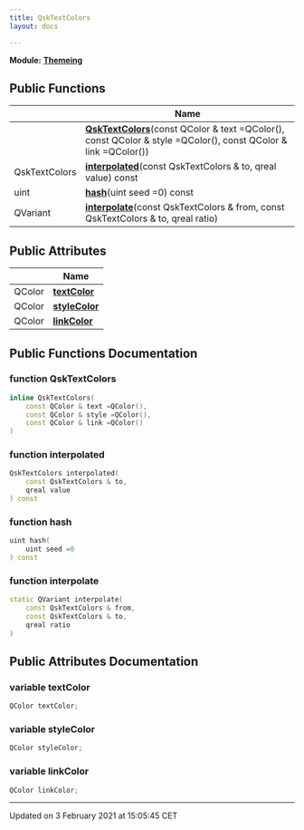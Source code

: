 ```yaml
---
title: QskTextColors
layout: docs

---
```



**Module:** **[Themeing](/docs/modules/group__Themeing/)**



## Public Functions

|                | Name           |
| -------------- | -------------- |
| | **[QskTextColors](/docs/classes/classQskTextColors/#function-qsktextcolors)**(const QColor & text =QColor(), const QColor & style =QColor(), const QColor & link =QColor()) |
| QskTextColors | **[interpolated](/docs/classes/classQskTextColors/#function-interpolated)**(const QskTextColors & to, qreal value) const |
| uint | **[hash](/docs/classes/classQskTextColors/#function-hash)**(uint seed =0) const |
| QVariant | **[interpolate](/docs/classes/classQskTextColors/#function-interpolate)**(const QskTextColors & from, const QskTextColors & to, qreal ratio) |

## Public Attributes

|                | Name           |
| -------------- | -------------- |
| QColor | **[textColor](/docs/classes/classQskTextColors/#variable-textcolor)**  |
| QColor | **[styleColor](/docs/classes/classQskTextColors/#variable-stylecolor)**  |
| QColor | **[linkColor](/docs/classes/classQskTextColors/#variable-linkcolor)**  |

## Public Functions Documentation

### function QskTextColors

```cpp
inline QskTextColors(
    const QColor & text =QColor(),
    const QColor & style =QColor(),
    const QColor & link =QColor()
)
```


### function interpolated

```cpp
QskTextColors interpolated(
    const QskTextColors & to,
    qreal value
) const
```


### function hash

```cpp
uint hash(
    uint seed =0
) const
```


### function interpolate

```cpp
static QVariant interpolate(
    const QskTextColors & from,
    const QskTextColors & to,
    qreal ratio
)
```


## Public Attributes Documentation

### variable textColor

```cpp
QColor textColor;
```


### variable styleColor

```cpp
QColor styleColor;
```


### variable linkColor

```cpp
QColor linkColor;
```


-------------------------------

Updated on  3 February 2021 at 15:05:45 CET